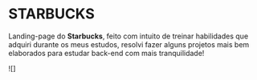 # STARBUCKS

Landing-page do **Starbucks**, feito com intuito de treinar habilidades que adquiri durante os meus estudos, resolvi fazer alguns projetos mais bem elaborados para estudar back-end com mais tranquilidade!

![]